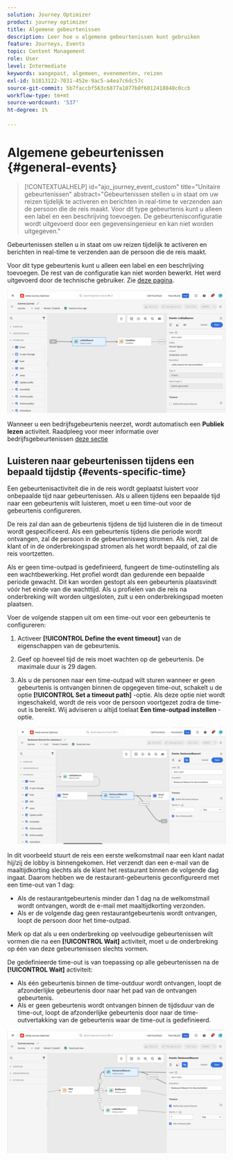 ```yaml
---
solution: Journey Optimizer
product: journey optimizer
title: Algemene gebeurtenissen
description: Leer hoe u algemene gebeurtenissen kunt gebruiken
feature: Journeys, Events
topic: Content Management
role: User
level: Intermediate
keywords: aangepast, algemeen, evenementen, reizen
exl-id: b1813122-7031-452e-9ac5-a4ea7c6dc57c
source-git-commit: 5b7faccbf563c6877a1077b0f6012418848c0ccb
workflow-type: tm+mt
source-wordcount: '537'
ht-degree: 1%

---
```


# Algemene gebeurtenissen {#general-events}

>[!CONTEXTUALHELP]
>id="ajo_journey_event_custom"
>title="Unitaire gebeurtenissen"
>abstract="Gebeurtenissen stellen u in staat om uw reizen tijdelijk te activeren en berichten in real-time te verzenden aan de persoon die de reis maakt. Voor dit type gebeurtenis kunt u alleen een label en een beschrijving toevoegen. De gebeurtenisconfiguratie wordt uitgevoerd door een gegevensingenieur en kan niet worden uitgegeven."

Gebeurtenissen stellen u in staat om uw reizen tijdelijk te activeren en berichten in real-time te verzenden aan de persoon die de reis maakt.

Voor dit type gebeurtenis kunt u alleen een label en een beschrijving toevoegen. De rest van de configuratie kan niet worden bewerkt. Het werd uitgevoerd door de technische gebruiker. Zie [deze pagina](../event/about-events.md).

![](assets/general-events.png)

Wanneer u een bedrijfsgebeurtenis neerzet, wordt automatisch een **Publiek lezen** activiteit. Raadpleeg voor meer informatie over bedrijfsgebeurtenissen [deze sectie](../event/about-events.md)

## Luisteren naar gebeurtenissen tijdens een bepaald tijdstip {#events-specific-time}

Een gebeurtenisactiviteit die in de reis wordt geplaatst luistert voor onbepaalde tijd naar gebeurtenissen. Als u alleen tijdens een bepaalde tijd naar een gebeurtenis wilt luisteren, moet u een time-out voor de gebeurtenis configureren.

De reis zal dan aan de gebeurtenis tijdens de tijd luisteren die in de timeout wordt gespecificeerd. Als een gebeurtenis tijdens die periode wordt ontvangen, zal de persoon in de gebeurtenisweg stromen. Als niet, zal de klant of in de onderbrekingspad stromen als het wordt bepaald, of zal die reis voortzetten.

Als er geen time-outpad is gedefinieerd, fungeert de time-outinstelling als een wachtbewerking. Het profiel wordt dan gedurende een bepaalde periode gewacht. Dit kan worden gestopt als een gebeurtenis plaatsvindt vóór het einde van die wachttijd. Als u profielen van die reis na onderbreking wilt worden uitgesloten, zult u een onderbrekingspad moeten plaatsen.

Voer de volgende stappen uit om een time-out voor een gebeurtenis te configureren:

1. Activeer **[!UICONTROL Define the event timeout]** van de eigenschappen van de gebeurtenis.

1. Geef op hoeveel tijd de reis moet wachten op de gebeurtenis. De maximale duur is 29 dagen.

1. Als u de personen naar een time-outpad wilt sturen wanneer er geen gebeurtenis is ontvangen binnen de opgegeven time-out, schakelt u de optie **[!UICONTROL Set a timeout path]** -optie. Als deze optie niet wordt ingeschakeld, wordt de reis voor de persoon voortgezet zodra de time-out is bereikt. Wij adviseren u altijd toelaat **Een time-outpad instellen** -optie.

   ![](assets/event-timeout.png)

In dit voorbeeld stuurt de reis een eerste welkomstmail naar een klant nadat hij/zij de lobby is binnengekomen. Het verzendt dan een e-mail van de maaltijdkorting slechts als de klant het restaurant binnen de volgende dag ingaat. Daarom hebben we de restaurant-gebeurtenis geconfigureerd met een time-out van 1 dag:

* Als de restaurantgebeurtenis minder dan 1 dag na de welkomstmail wordt ontvangen, wordt de e-mail met maaltijdkorting verzonden.
* Als er de volgende dag geen restaurantgebeurtenis wordt ontvangen, loopt de persoon door het time-outpad.

Merk op dat als u een onderbreking op veelvoudige gebeurtenissen wilt vormen die na een **[!UICONTROL Wait]** activiteit, moet u de onderbreking op één van deze gebeurtenissen slechts vormen.

De gedefinieerde time-out is van toepassing op alle gebeurtenissen na de **[!UICONTROL Wait]** activiteit:

* Als één gebeurtenis binnen de time-outduur wordt ontvangen, loopt de afzonderlijke gebeurtenis door naar het pad van de ontvangen gebeurtenis.
* Als er geen gebeurtenis wordt ontvangen binnen de tijdsduur van de time-out, loopt de afzonderlijke gebeurtenis door naar de time-outvertakking van de gebeurtenis waar de time-out is gedefinieerd.

![](assets/event-timeout-group.png)
